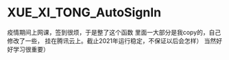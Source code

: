 # XUE_XI_TONG_AutoSignIn
疫情期间上网课，签到很烦，于是整了这个函数
里面一大部分是我copy的，自己修改了一些，
挂在腾讯云上。截止2021年运行稳定，不保证以后会怎样）
当然好好学习很重要）
